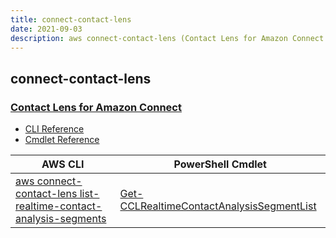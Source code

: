 ```yaml
---
title: connect-contact-lens
date: 2021-09-03
description: aws connect-contact-lens (Contact Lens for Amazon Connect ) command/cmdlet list.
---
```


## connect-contact-lens

### [Contact Lens for Amazon Connect ](https://aws.amazon.com/connect/)

* [CLI Reference](https://docs.aws.amazon.com/cli/latest/reference/connect-contact-lens/index.html)
* [Cmdlet Reference](https://docs.aws.amazon.com/powershell/latest/reference/items/ConnectContactLens_cmdlets.html)

|AWS CLI|PowerShell Cmdlet|
|----|----|
|[aws connect-contact-lens list-realtime-contact-analysis-segments](https://docs.aws.amazon.com/cli/latest/reference/connect-contact-lens/list-realtime-contact-analysis-segments.html)|[Get-CCLRealtimeContactAnalysisSegmentList](https://docs.aws.amazon.com/powershell/latest/reference/items/Get-CCLRealtimeContactAnalysisSegmentList.html)|

